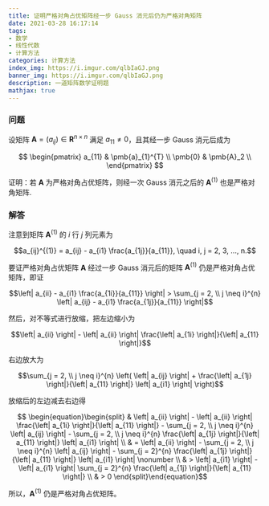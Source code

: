 ```yaml
---
title: 证明严格对角占优矩阵经一步 Gauss 消元后仍为严格对角矩阵
date: 2021-03-28 16:17:14
tags:
- 数学
- 线性代数
- 计算方法
categories: 计算方法
index_img: https://i.imgur.com/qlbIaGJ.png
banner_img: https://i.imgur.com/qlbIaGJ.png
description: 一道矩阵数学证明题
mathjax: true
---
```


### 问题

设矩阵 $\mathbf{A} = (a_{ij}) \in \mathbf{R}^{n \times n}$ 满足 $a_{11} \neq 0$，且其经一步 Gauss 消元后成为

$$
\begin{pmatrix}
a_{11} & \pmb{a}_{1}^{T} \\
\pmb{0} & \pmb{A}_2 \\
\end{pmatrix}
$$

证明：若 $\pmb{A}$ 为严格对角占优矩阵，则经一次 Gauss 消元之后的 $\pmb{A}^{(1)}$ 也是严格对角矩阵.

### 解答

注意到矩阵 $\pmb{A}^{(1)}$ 的 $i$ 行 $j$ 列元素为

$$a_{ij}^{(1)} = a_{ij} - a_{i1} \frac{a_{1j}}{a_{11}}, \quad i, j = 2, 3, ..., n.$$

要证严格对角占优矩阵 $\mathbf{A}$ 经过一步 Gauss 消元后的矩阵 $\mathbf{A}^{(1)}$ 仍是严格对角占优矩阵，即证

$$\left| a_{ii} - a_{i1} \frac{a_{1i}}{a_{11}} \right| > \sum_{j = 2, \\ j \neq i}^{n} \left| a_{ij} - a_{i1} \frac{a_{1j}}{a_{11}} \right|$$

然后，对不等式进行放缩，把左边缩小为

$$\left| a_{ii} \right| - \left| a_{ii} \right| \frac{\left| a_{1i} \right|}{\left| a_{11} \right|}$$

右边放大为

$$\sum_{j = 2, \\ j \neq i}^{n} \left( \left| a_{ij} \right| + \frac{\left| a_{1j} \right|}{\left| a_{11} \right|} \left| a_{i1} \right| \right)$$

放缩后的左边减去右边得

$$
\begin{equation}\begin{split}
& \left| a_{ii} \right| - \left| a_{ii} \right| \frac{\left| a_{1i} \right|}{\left| a_{11} \right|} - \sum_{j = 2, \\ j \neq i}^{n} \left| a_{ij} \right| - \sum_{j = 2, \\ j \neq i}^{n} \frac{\left| a_{1j} \right|}{\left| a_{11} \right|} \left| a_{i1} \right| \\ 
& = \left| a_{ii} \right| - \sum_{j = 2, \\ j \neq i}^{n} \left| a_{ij} \right| - \sum_{j = 2}^{n} \frac{\left| a_{1j} \right|}{\left| a_{11} \right|} \left| a_{i1} \right| \nonumber \\ 
& > \left| a_{i1} \right| - \left| a_{i1} \right| \sum_{j = 2}^{n} \frac{\left| a_{1j} \right|}{\left| a_{11} \right|} \\ 
& > 0 
\end{split}\end{equation}$$

所以，$\mathbf{A}^{(1)}$ 仍是严格对角占优矩阵。